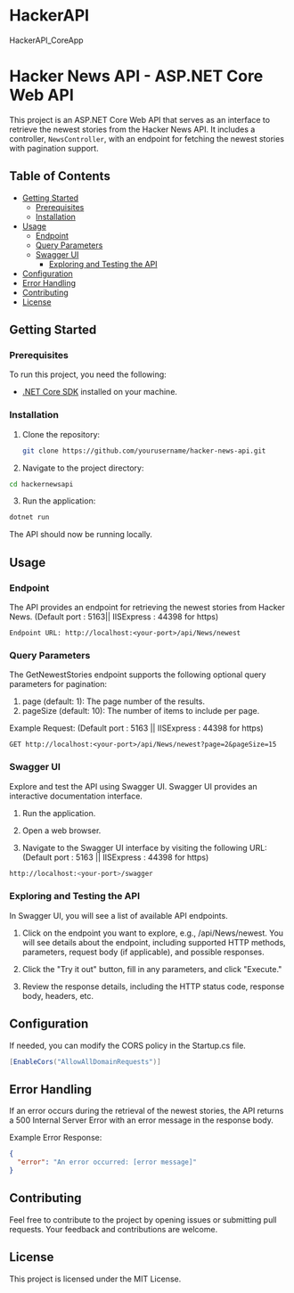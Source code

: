 # HackerAPI
HackerAPI_CoreApp
# Hacker News API - ASP.NET Core Web API

This project is an ASP.NET Core Web API that serves as an interface to retrieve the newest stories from the Hacker News API. It includes a controller, `NewsController`, with an endpoint for fetching the newest stories with pagination support.

## Table of Contents

- [Getting Started](##getting-started)
  - [Prerequisites](###prerequisites)
  - [Installation](#installation)
- [Usage](#usage)
  - [Endpoint](#endpoint)
  - [Query Parameters](#query-parameters)
  - [Swagger UI](#swagger-ui)
    - [Exploring and Testing the API](#exploring-and-testing-the-api)
- [Configuration](#configuration)
- [Error Handling](#error-handling)
- [Contributing](#contributing)
- [License](#license)

## Getting Started

### Prerequisites

To run this project, you need the following:

- [.NET Core SDK](https://dotnet.microsoft.com/download) installed on your machine.

### Installation

1. Clone the repository:

   ```bash
   git clone https://github.com/yourusername/hacker-news-api.git
   ```
2. Navigate to the project directory:
 ```bash
cd hackernewsapi
```

3. Run the application:
 ```bash
dotnet run
```
The API should now be running locally.

## Usage

### Endpoint

The API provides an endpoint for retrieving the newest stories from Hacker News. (Default port : 5163|| IISExpress : 44398 for https)

```
Endpoint URL: http://localhost:<your-port>/api/News/newest
```

### Query Parameters

The GetNewestStories endpoint supports the following optional query parameters for pagination:

  1. page (default: 1): The page number of the results.
  2. pageSize (default: 10): The number of items to include per page.

Example Request: (Default port : 5163 || IISExpress : 44398 for https)

```http
GET http://localhost:<your-port>/api/News/newest?page=2&pageSize=15
```


### Swagger UI
Explore and test the API using Swagger UI. Swagger UI provides an interactive documentation interface.


1. Run the application.

2. Open a web browser.

3. Navigate to the Swagger UI interface by visiting the following URL: (Default port : 5163 || IISExpress : 44398 for https)

```bash
http://localhost:<your-port>/swagger
```

### Exploring and Testing the API

In Swagger UI, you will see a list of available API endpoints.

  1. Click on the endpoint you want to explore, e.g., /api/News/newest.
     You will see details about the endpoint, including supported HTTP methods, parameters, request body (if applicable), and possible responses.

  2. Click the "Try it out" button, fill in any parameters, and click "Execute."

  3. Review the response details, including the HTTP status code, response body, headers, etc.


## Configuration

If needed, you can modify the CORS policy in the Startup.cs file.

```csharp
[EnableCors("AllowAllDomainRequests")]
```

## Error Handling

If an error occurs during the retrieval of the newest stories, the API returns a 500 Internal Server Error with an error message in the response body.

Example Error Response:

```json
{
  "error": "An error occurred: [error message]"
}
```

## Contributing
Feel free to contribute to the project by opening issues or submitting pull requests. Your feedback and contributions are welcome.

## License
This project is licensed under the MIT License.
